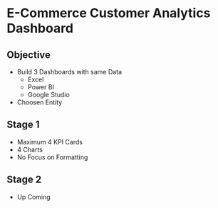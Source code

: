 # E-Commerce Customer Analytics Dashboard

## Objective
- Build 3 Dashboards with same Data
	- Excel
	- Power BI
	- Google Studio
- Choosen Entity 

## Stage 1
- Maximum 4 KPI Cards
- 4 Charts 
- No Focus on Formatting

## Stage 2
- Up Coming 


 
